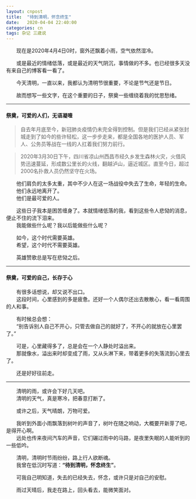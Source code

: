 ```yaml
---
layout: cnpost
title:  "待到清明，怀念终生"
date:   2020-04-04 22:40:00
categories: cn
tags: 杂记 三歳说
---
```




&emsp;&emsp;现在是2020年4月4日0时，窗外还飘着小雨，空气依然湿冷。<br>

&emsp;&emsp;或是最近的情绪低落，或是最近的天气阴沉，事情做的不多。也已经很多天没有来自己的博客看一看了。<br>

&emsp;&emsp;今天清明，一直以来，我都认为清明节很重要，不论是节气还是节日。<br>

&emsp;&emsp;故而想写一些文字，在这个重要的日子，祭奠一些缠绕着我的忧思愁绪。<br>


----------


#### 祭奠，可爱的人们，无语凝噎
>自去年月底至今，新冠肺炎疫情仍未完全得到控制。但是我们已经从紧张封城走到了如今的些许轻松，这一步步走来，都是全国各地的医护人员、军人、公务员等战在一线的人扛着我们努力前行。

>2020年3月30日下午，四川省凉山州西昌市经久乡发生森林火灾，火借风势迅速蔓延，形成数公里长的火线，翻越泸山，逼近城区。直至今日，超过2000名扑救人员仍然坚守在火场。

&emsp;&emsp;他们肩负的太多太重，其中不少人在这一场战役中失去了生命，年轻的生命。<br>
&emsp;&emsp;他们永远地离开了。<br>
&emsp;&emsp;他们是最可爱的人。<br>

&emsp;&emsp;这些日子我本是困苦缠身了。本就情绪低落的我，看到这些令人悲恸的消息，便止不住的流下泪来。<br>
&emsp;&emsp;我能做些什么呢？我以后能做些什么呢？<br>

&emsp;&emsp;如今，这个时代需要英雄。<br>
&emsp;&emsp;希望，这个时代不需要英雄。<br>

&emsp;&emsp;英雄赞歌总是写在悲恸之后。<br>


----------


#### 祭奠，可爱的自己，长存于心
&emsp;&emsp;有很多话想说，却又说不出口。<br>
&emsp;&emsp;这段时间，心里感到的多是疲惫。还好一个人偶尔还出去散散心，看一看周围的人和事。<br>

&emsp;&emsp;有时候总会想：<br>
&emsp;&emsp;“别告诉别人自己不开心，只管去做自己的就好了，不开心的就放在心里罢了。”<br>

&emsp;&emsp;可是，心里藏得多了，总是会在一个人静处时溢出来。<br>
&emsp;&emsp;那就像水，溢出来时却变成了雨，又从头淋下来，带着更多的失落流到心里去了。<br>

&emsp;&emsp;还是好好往前走。<br>


----------


&emsp;&emsp;清明的雨，或许会下好几天吧。<br>
&emsp;&emsp;清明的天气，真是寒冷，把春意打断了。<br>

&emsp;&emsp;或许之后，天气晴朗，万物可爱。<br>

&emsp;&emsp;我听到外面小雨飘落到树叶的声音了，树叶在随之响动，大概要开新芽了吧，是得开心啊。<br>
&emsp;&emsp;远处也传来夜间汽车的声音，它们碾过雨中的马路，是夜里失眠的人能听到的一些低吟。<br>

&emsp;&emsp;清明，清明时节雨纷纷，路上行人欲断魂。<br>
&emsp;&emsp;我曾在低沉时写道：**“待到清明，怀念终生”**。<br>

&emsp;&emsp;可我自己明知道，失去的已经失去，怀念，或许只是对自己的安慰。<br>

&emsp;&emsp;雨过天晴后，我走在路上，回头看去，能微笑面对。<br>